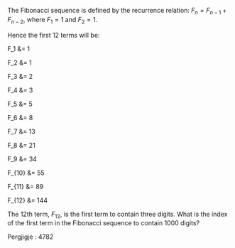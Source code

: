 
The Fibonacci sequence is defined by the recurrence relation:
$F_n = F_{n - 1} + F_{n - 2}$, where $F_1 = 1$ and $F_2 = 1$.

Hence the first $12$ terms will be:


F_1 &amp;= 1

F_2 &amp;= 1

F_3 &amp;= 2

F_4 &amp;= 3

F_5 &amp;= 5

F_6 &amp;= 8

F_7 &amp;= 13

F_8 &amp;= 21

F_9 &amp;= 34

F_{10} &amp;= 55

F_{11} &amp;= 89

F_{12} &amp;= 144


The $12$th term, $F_{12}$, is the first term to contain three digits.
What is the index of the first term in the Fibonacci sequence to contain $1000$ digits?

Pergjigje :  4782
